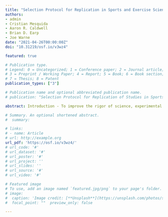```yaml
---
title: "Selection Protocol for Replication in Sports and Exercise Science"
authors:
- admin
- Cristian Mesquida
- Aaron R. Caldwell
- Brian D. Earp
- Joe Warne
date: "2021-04-26T00:00:00Z"
doi: "10.31219/osf.io/v3wz4"

featured: true

# Publication type.
# Legend: 0 = Uncategorized; 1 = Conference paper; 2 = Journal article;
# 3 = Preprint / Working Paper; 4 = Report; 5 = Book; 6 = Book section;
# 7 = Thesis; 8 = Patent
publication_types: ["3"]

# Publication name and optional abbreviated publication name.
# publication: "Selection Protocol for Replication of Studies in Sports and Exercise Science"

abstract: Introduction - To improve the rigor of science, experimental evidence for scientific claims ideally needs to be replicated repeatedly with sufficiently similar procedures to increase the collective confidence in the veracity of those claims. Large replication projects in psychology, cancer biology and social science have evaluated the replicability of their fields but no collaborative effort has been undertaken in sports and exercise science. We propose to undertake such an effort here. As this is the first large replication project in this field, there is no agreed-upon protocol for selecting studies to replicate. Criticism of the previous selection protocols include claims they were non-randomized and non-representative, and alleged to be biased. Any selection protocol in sports and exercise science must be unbiased and representative to provide an accurate estimate of replicability of the field. The aim of this document is to produce a protocol for selecting studies to replicate for inclusion in a large replication project in sports and exercise science. Methods - The proposed selection protocol uses multiple inclusion and exclusion criteria for replication study selection, including the year of publication and citation rankings, research disciplines, study types, the research question and key dependent variable, study methods and feasibility. Studies selected for replication will be stratified into pools based on instrumentation and expertise required and will then be allocated to volunteer laboratories for replication. Replication outcomes will be assessed using a multiple inferential strategy and descriptive information will be reported regarding the final number of included and excluded studies, and original author contact.

# Summary. An optional shortened abstract.
#  summary:

# links:
# - name: Article
# url: http://example.org
url_pdf: 'https://osf.io/v3wz4/'
# url_code: '#'
# url_dataset: '#'
# url_poster: '#'
# url_project: ''
# url_slides: ''
# url_source: '#'
# url_video: '#'

# Featured image
# To use, add an image named `featured.jpg/png` to your page's folder. 
# image:
#  caption: 'Image credit: [**Unsplash**](https://unsplash.com/photos/s9CC2SKySJM)'
#  focal_point: ""  preview_only: false

---
```

